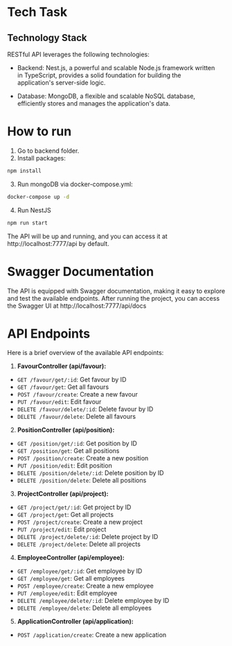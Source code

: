# Tech Task

## Technology Stack

RESTful API leverages the following technologies:
- Backend: Nest.js, a powerful and scalable Node.js framework written  
  in TypeScript, provides a solid foundation for building the      
  application's server-side logic.

- Database: MongoDB, a flexible and scalable NoSQL database,   
  efficiently stores and manages the application's data.
# How to run

1. Go to backend folder.
2. Install packages:
```bash
npm install
```
3. Run mongoDB via docker-compose.yml:
```bash
docker-compose up -d
```
4. Run NestJS
```bash
npm run start
```

The API will be up and running, and you can access it at http://localhost:7777/api by default.

# Swagger Documentation

The API is equipped with Swagger documentation, making it easy to explore and test the available endpoints. After running the project, you can access the Swagger UI at http://localhost:7777/api/docs

# API Endpoints

Here is a brief overview of the available API endpoints:
1. **FavourController (api/favour):**
  - `GET /favour/get/:id`: Get favour by ID
  - `GET /favour/get`: Get all favours
  - `POST /favour/create`: Create a new favour
  - `PUT /favour/edit`: Edit favour
  - `DELETE /favour/delete/:id`: Delete favour by ID
  - `DELETE /favour/delete`: Delete all favours

2. **PositionController (api/position):**
  - `GET /position/get/:id`: Get position by ID
  - `GET /position/get`: Get all positions
  - `POST /position/create`: Create a new position
  - `PUT /position/edit`: Edit position
  - `DELETE /position/delete/:id`: Delete position by ID
  - `DELETE /position/delete`: Delete all positions

3. **ProjectController (api/project):**
  - `GET /project/get/:id`: Get project by ID
  - `GET /project/get`: Get all projects
  - `POST /project/create`: Create a new project
  - `PUT /project/edit`: Edit project
  - `DELETE /project/delete/:id`: Delete project by ID
  - `DELETE /project/delete`: Delete all projects

4. **EmployeeController (api/employee):**
  - `GET /employee/get/:id`: Get employee by ID
  - `GET /employee/get`: Get all employees
  - `POST /employee/create`: Create a new employee
  - `PUT /employee/edit`: Edit employee
  - `DELETE /employee/delete/:id`: Delete employee by ID
  - `DELETE /employee/delete`: Delete all employees

5. **ApplicationController (api/application):**
  - `POST /application/create`: Create a new application